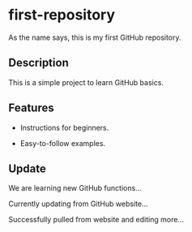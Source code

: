 # first-repository

As the name says, this is my first GitHub repository. 

## Description 
 
This is a simple project to learn GitHub basics. 
 
 
## Features 
 
- Instructions for beginners. 
 
- Easy-to-follow examples.  

## Update

We are learning new GitHub functions...

Currently updating from GitHub website...

Successfully pulled from website and editing more...
